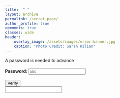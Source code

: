 ```yaml
---
title:  " "
layout: archive
permalink: /secret-page/
author_profile: true
comments: true
classes: wide
header:
    overlay_image: /assets/images/error-banner.jpg
    caption: "Photo Credit: Sarah Kilian"
---
```


<html>
  
<head>
    <title>password validation</title>
    <script type="text/javascript">
        function check_password() {
            var res;
            var str = document.getElementById("input").value;
            if (str.match("checkmate"))
                res = "TRUE";
            else
                res = "FALSE (hint: About Me and Anagrams)";
            document.getElementById("output").value = res;
            if (res == "TRUE")
            	window.location.href = 'https://justinkleidermacher.com/secret-page/easter/';
        }
    </script>
</head>
  
<body>
    <p>
        A password is needed to advance
        <br>
        <br><strong>Password:</strong>
        <input type="text" 
               placeholder="abc"
               id="input" />
        <br/>
        <br/>
        <input type="button"
               value="Verify" 
               onclick="check_password()" />
        <br/>
        <input type="text" 
               id="output"
               readonly/>
    </p>
</body>
  
</html>